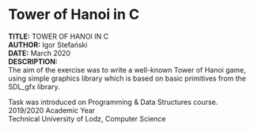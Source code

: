 # Tower of Hanoi in C
**TITLE:**   TOWER OF HANOI IN C\
**AUTHOR:**  Igor Stefański\
**DATE:** March 2020\
**DESCRIPTION:**\
The aim of the exercise was to write a well-known Tower of Hanoi game, using simple graphics library which is based on basic primitives from the SDL_gfx library.

Task was introduced on Programming & Data Structures course.\
2019/2020 Academic Year\
Technical University of Lodz, Computer Science

